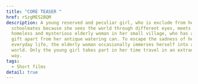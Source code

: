 ```yaml
---
title: "CORE TEASER "
href: rSzgMES2BQM
description: A young reserved and peculiar girl, who is exclude from her
  schoolmates because she sees the world through different eyes, meets a
  homeless and mysterious elderly woman in her small village, who has a unique
  gift apart from her antique watering can. To escape the sadness of her
  everyday life, the elderly woman occasionally immerses herself into a timeless
  world. Only the young girl takes part in her time travel in an extraordinary
  way.
tags:
  - Short films
detail: true
---
```

